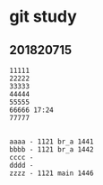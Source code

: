 # git study

## 201820715
```
11111
22222
33333
44444
55555
66666 17:24
77777


aaaa - 1121 br_a 1441
bbbb - 1121 br_a 1442
cccc -
dddd - 
zzzz - 1121 main 1446
```

